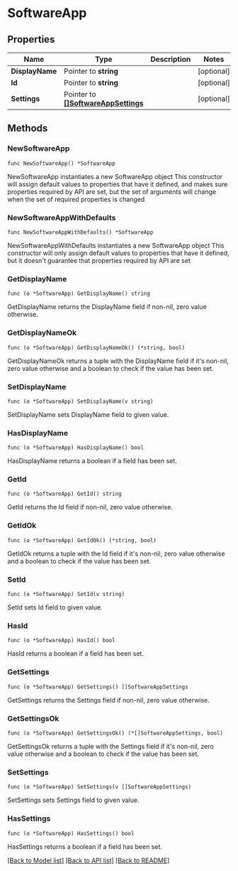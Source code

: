# SoftwareApp

## Properties

Name | Type | Description | Notes
------------ | ------------- | ------------- | -------------
**DisplayName** | Pointer to **string** |  | [optional] 
**Id** | Pointer to **string** |  | [optional] 
**Settings** | Pointer to [**[]SoftwareAppSettings**](SoftwareAppSettings.md) |  | [optional] 

## Methods

### NewSoftwareApp

`func NewSoftwareApp() *SoftwareApp`

NewSoftwareApp instantiates a new SoftwareApp object
This constructor will assign default values to properties that have it defined,
and makes sure properties required by API are set, but the set of arguments
will change when the set of required properties is changed

### NewSoftwareAppWithDefaults

`func NewSoftwareAppWithDefaults() *SoftwareApp`

NewSoftwareAppWithDefaults instantiates a new SoftwareApp object
This constructor will only assign default values to properties that have it defined,
but it doesn't guarantee that properties required by API are set

### GetDisplayName

`func (o *SoftwareApp) GetDisplayName() string`

GetDisplayName returns the DisplayName field if non-nil, zero value otherwise.

### GetDisplayNameOk

`func (o *SoftwareApp) GetDisplayNameOk() (*string, bool)`

GetDisplayNameOk returns a tuple with the DisplayName field if it's non-nil, zero value otherwise
and a boolean to check if the value has been set.

### SetDisplayName

`func (o *SoftwareApp) SetDisplayName(v string)`

SetDisplayName sets DisplayName field to given value.

### HasDisplayName

`func (o *SoftwareApp) HasDisplayName() bool`

HasDisplayName returns a boolean if a field has been set.

### GetId

`func (o *SoftwareApp) GetId() string`

GetId returns the Id field if non-nil, zero value otherwise.

### GetIdOk

`func (o *SoftwareApp) GetIdOk() (*string, bool)`

GetIdOk returns a tuple with the Id field if it's non-nil, zero value otherwise
and a boolean to check if the value has been set.

### SetId

`func (o *SoftwareApp) SetId(v string)`

SetId sets Id field to given value.

### HasId

`func (o *SoftwareApp) HasId() bool`

HasId returns a boolean if a field has been set.

### GetSettings

`func (o *SoftwareApp) GetSettings() []SoftwareAppSettings`

GetSettings returns the Settings field if non-nil, zero value otherwise.

### GetSettingsOk

`func (o *SoftwareApp) GetSettingsOk() (*[]SoftwareAppSettings, bool)`

GetSettingsOk returns a tuple with the Settings field if it's non-nil, zero value otherwise
and a boolean to check if the value has been set.

### SetSettings

`func (o *SoftwareApp) SetSettings(v []SoftwareAppSettings)`

SetSettings sets Settings field to given value.

### HasSettings

`func (o *SoftwareApp) HasSettings() bool`

HasSettings returns a boolean if a field has been set.


[[Back to Model list]](../README.md#documentation-for-models) [[Back to API list]](../README.md#documentation-for-api-endpoints) [[Back to README]](../README.md)


